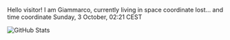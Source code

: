 Hello visitor! I am Giammarco, currently living in space coordinate lost... and time coordinate Sunday, 3 October, 02:21 CEST

![GitHub Stats](https://github-readme-stats.vercel.app/api?username=grcasanova)
